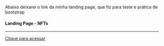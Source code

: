 <p>Abaixo deixarei o link da minha landing page, que fiz para teste e prática de bootstrap</p>

<h4>Landing Page - NFTs</h4>
<hr>
<a href="https://viniciusferraza1.github.io/landing-nft-page/"> Clique para acessar</a>
